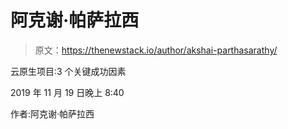 # 阿克谢·帕萨拉西

> 原文：<https://thenewstack.io/author/akshai-parthasarathy/>

云原生项目:3 个关键成功因素

2019 年 11 月 19 日晚上 8:40

作者:阿克谢·帕萨拉西